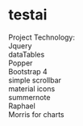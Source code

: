 # testai

Project Technology:\
Jquery\
dataTables\
Popper\
Bootstrap 4\
simple scrollbar\
material icons\
summernote\
Raphael\
Morris for charts

